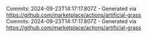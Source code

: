 Commits: 2024-09-23T14:17:17.807Z - Generated via https://github.com/marketplace/actions/artificial-grass
<br>
Commits: 2024-09-23T14:17:17.807Z - Generated via https://github.com/marketplace/actions/artificial-grass
<br>
